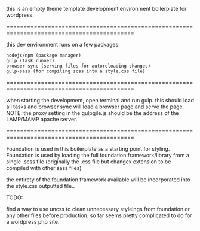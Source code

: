 this is an empty theme template development environment boilerplate for wordpress.


===========================================================================================


this dev environment runs on a few packages:

	nodejs/npm (package manager)
	gulp (task runner)
	browser-sync (serving files for autoreloading changes)
	gulp-sass (for compiling scss into a style.css file)

===========================================================================================

when starting the development, open terminal and run gulp. this should load all tasks and browser sync will load a browser page and serve the page. NOTE: the proxy setting in the gulpgile.js should be the address of the LAMP/MAMP apache server.

	

===========================================================================================

Foundation is used in this boilerplate as a starting point for styling.
Foundation is used by loading the full foundation framework/library from a single .scss file (originally the .css file but changex extension to be compiled with other sass files)

the entirety of the foundation framework available will be incorporated into the style.css outputted file..

TODO:

find a way to use uncss to clean unnecessary styleings from foundation or any other files before production. so far seems pretty complicated to do for a wordpress php site.

